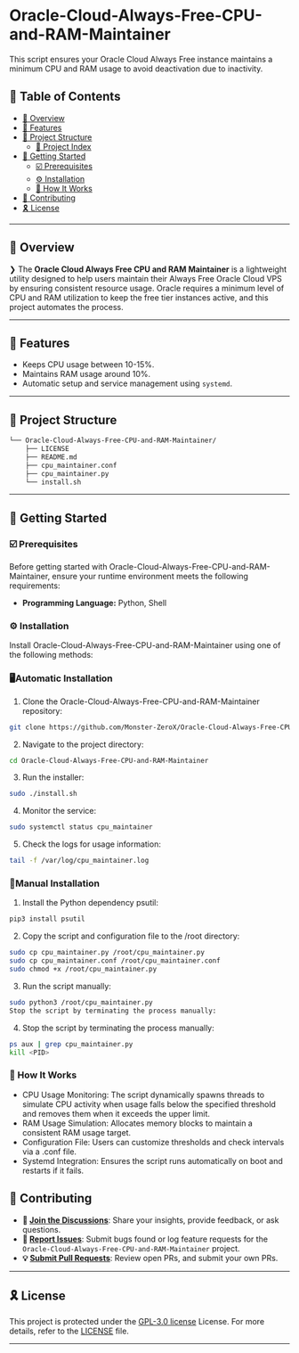 # Oracle-Cloud-Always-Free-CPU-and-RAM-Maintainer
This script ensures your Oracle Cloud Always Free instance maintains a minimum CPU and RAM usage to avoid deactivation due to inactivity.
## 🔗 Table of Contents

- [📍 Overview](#-overview)
- [👾 Features](#-features)
- [📁 Project Structure](#-project-structure)
  - [📂 Project Index](#-project-index)
- [🚀 Getting Started](#-getting-started)
  - [☑️ Prerequisites](#-prerequisites)
  - [⚙️ Installation](#-installation)
  - [🔧 How It Works](#🤖-usage)
- [🔰 Contributing](#-contributing)
- [🎗 License](#-license)

---

## 📍 Overview

❯ The **Oracle Cloud Always Free CPU and RAM Maintainer** is a lightweight utility designed to help users maintain their Always Free Oracle Cloud VPS by ensuring consistent resource usage. Oracle requires a minimum level of CPU and RAM utilization to keep the free tier instances active, and this project automates the process.

---

## 👾 Features

- Keeps CPU usage between 10-15%.
- Maintains RAM usage around 10%.
- Automatic setup and service management using `systemd`.

---

## 📁 Project Structure

```sh
└── Oracle-Cloud-Always-Free-CPU-and-RAM-Maintainer/
    ├── LICENSE
    ├── README.md
    ├── cpu_maintainer.conf
    ├── cpu_maintainer.py
    └── install.sh
```
---
## 🚀 Getting Started

### ☑️ Prerequisites

Before getting started with Oracle-Cloud-Always-Free-CPU-and-RAM-Maintainer, ensure your runtime environment meets the following requirements:

- **Programming Language:** Python, Shell


### ⚙️ Installation

Install Oracle-Cloud-Always-Free-CPU-and-RAM-Maintainer using one of the following methods:

### 🖥Automatic Installation 

1. Clone the Oracle-Cloud-Always-Free-CPU-and-RAM-Maintainer repository:
```sh
git clone https://github.com/Monster-ZeroX/Oracle-Cloud-Always-Free-CPU-and-RAM-Maintainer
```

2. Navigate to the project directory:
```sh
cd Oracle-Cloud-Always-Free-CPU-and-RAM-Maintainer
```

3. Run the installer:
```sh
sudo ./install.sh
```
4. Monitor the service:
```sh
sudo systemctl status cpu_maintainer
```
5. Check the logs for usage information:
```sh
tail -f /var/log/cpu_maintainer.log
```

### 🧩Manual Installation 

1. Install the Python dependency psutil:

```sh
pip3 install psutil
```
2. Copy the script and configuration file to the /root directory:

```sh
sudo cp cpu_maintainer.py /root/cpu_maintainer.py
sudo cp cpu_maintainer.conf /root/cpu_maintainer.conf
sudo chmod +x /root/cpu_maintainer.py
```
3. Run the script manually:

```sh
sudo python3 /root/cpu_maintainer.py
Stop the script by terminating the process manually:
```
4. Stop the script by terminating the process manually:
```sh
ps aux | grep cpu_maintainer.py
kill <PID>
```
### 🔧 How It Works
- CPU Usage Monitoring: The script dynamically spawns threads to simulate CPU activity when usage falls below the specified threshold and removes them when it exceeds the upper limit.
- RAM Usage Simulation: Allocates memory blocks to maintain a consistent RAM usage target.
- Configuration File: Users can customize thresholds and check intervals via a .conf file.
- Systemd Integration: Ensures the script runs automatically on boot and restarts if it fails.


## 🔰 Contributing

- **💬 [Join the Discussions](https://github.com/Monster-ZeroX/Oracle-Cloud-Always-Free-CPU-and-RAM-Maintainer/discussions)**: Share your insights, provide feedback, or ask questions.
- **🐛 [Report Issues](https://github.com/Monster-ZeroX/Oracle-Cloud-Always-Free-CPU-and-RAM-Maintainer/issues)**: Submit bugs found or log feature requests for the `Oracle-Cloud-Always-Free-CPU-and-RAM-Maintainer` project.
- **💡 [Submit Pull Requests](https://github.com/Monster-ZeroX/Oracle-Cloud-Always-Free-CPU-and-RAM-Maintainer/blob/main/CONTRIBUTING.md)**: Review open PRs, and submit your own PRs.



---

## 🎗 License

This project is protected under the [GPL-3.0 license](https://github.com/Monster-ZeroX/Oracle-Cloud-Always-Free-CPU-and-RAM-Maintainer/tree/main?tab=GPL-3.0-1-ov-file#) License. For more details, refer to the [LICENSE](https://github.com/Monster-ZeroX/Oracle-Cloud-Always-Free-CPU-and-RAM-Maintainer/tree/main?tab=GPL-3.0-1-ov-file#) file.

---
